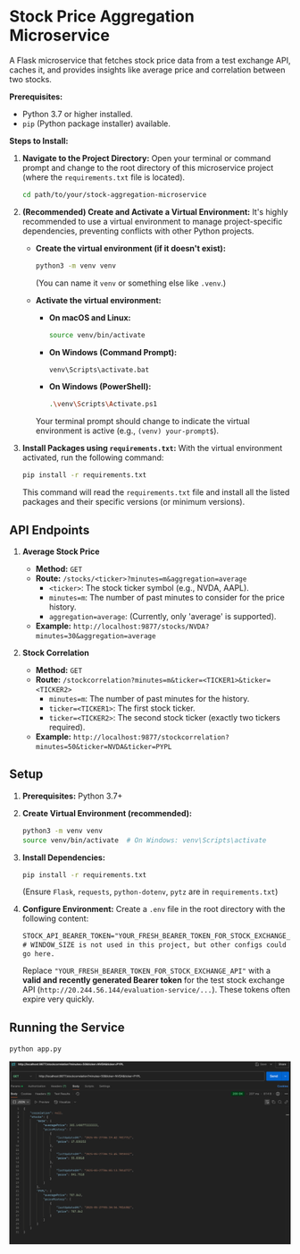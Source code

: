 # Stock Price Aggregation Microservice

A Flask microservice that fetches stock price data from a test exchange API, caches it, and provides insights like average price and correlation between two stocks.

**Prerequisites:**

*   Python 3.7 or higher installed.
*   `pip` (Python package installer) available.

**Steps to Install:**

1.  **Navigate to the Project Directory:**
    Open your terminal or command prompt and change to the root directory of this microservice project (where the `requirements.txt` file is located).
    ```bash
    cd path/to/your/stock-aggregation-microservice
    ```

2.  **(Recommended) Create and Activate a Virtual Environment:**
    It's highly recommended to use a virtual environment to manage project-specific dependencies, preventing conflicts with other Python projects.

    *   **Create the virtual environment (if it doesn't exist):**
        ```bash
        python3 -m venv venv
        ```
        (You can name it `venv` or something else like `.venv`.)

    *   **Activate the virtual environment:**
        *   **On macOS and Linux:**
            ```bash
            source venv/bin/activate
            ```
        *   **On Windows (Command Prompt):**
            ```bash
            venv\Scripts\activate.bat
            ```
        *   **On Windows (PowerShell):**
            ```bash
            .\venv\Scripts\Activate.ps1
            ```
        Your terminal prompt should change to indicate the virtual environment is active (e.g., `(venv) your-prompt$`).

3.  **Install Packages using `requirements.txt`:**
    With the virtual environment activated, run the following command:
    ```bash
    pip install -r requirements.txt
    ```
    This command will read the `requirements.txt` file and install all the listed packages and their specific versions (or minimum versions).



## API Endpoints

1.  **Average Stock Price**
    *   **Method:** `GET`
    *   **Route:** `/stocks/<ticker>?minutes=m&aggregation=average`
        *   `<ticker>`: The stock ticker symbol (e.g., NVDA, AAPL).
        *   `minutes=m`: The number of past minutes to consider for the price history.
        *   `aggregation=average`: (Currently, only 'average' is supported).
    *   **Example:** `http://localhost:9877/stocks/NVDA?minutes=30&aggregation=average`

2.  **Stock Correlation**
    *   **Method:** `GET`
    *   **Route:** `/stockcorrelation?minutes=m&ticker=<TICKER1>&ticker=<TICKER2>`
        *   `minutes=m`: The number of past minutes for the history.
        *   `ticker=<TICKER1>`: The first stock ticker.
        *   `ticker=<TICKER2>`: The second stock ticker (exactly two tickers required).
    *   **Example:** `http://localhost:9877/stockcorrelation?minutes=50&ticker=NVDA&ticker=PYPL`

## Setup

1.  **Prerequisites:** Python 3.7+
2.  **Create Virtual Environment (recommended):**
    ```bash
    python3 -m venv venv
    source venv/bin/activate  # On Windows: venv\Scripts\activate
    ```
3.  **Install Dependencies:**
    ```bash
    pip install -r requirements.txt
    ```
    (Ensure `Flask`, `requests`, `python-dotenv`, `pytz` are in `requirements.txt`)

4.  **Configure Environment:**
    Create a `.env` file in the root directory with the following content:
    ```env
    STOCK_API_BEARER_TOKEN="YOUR_FRESH_BEARER_TOKEN_FOR_STOCK_EXCHANGE_API"
    # WINDOW_SIZE is not used in this project, but other configs could go here.
    ```
    Replace `"YOUR_FRESH_BEARER_TOKEN_FOR_STOCK_EXCHANGE_API"` with a **valid and recently generated Bearer token** for the test stock exchange API (`http://20.244.56.144/evaluation-service/...`). These tokens often expire very quickly.

## Running the Service

```bash
python app.py
```



![Sample Output](screenshot.png)